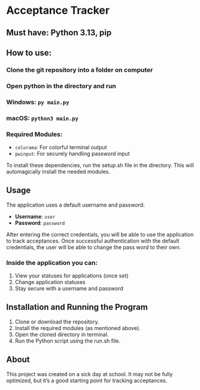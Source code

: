 # Acceptance Tracker
## Must have: Python 3.13, pip

## How to use:
### Clone the git repository into a folder on computer
### Open python in the directory and run 
### Windows: `py main.py`
### macOS: `python3 main.py`


### Required Modules:
  
- `colorama`: For colorful terminal output
- `pwinput`: For securely handling password input

To install these dependencies, run the setup.sh file in the directory.
This will automagically install the needed modules.



## Usage

The application uses a default username and password:

- **Username**: `user`
- **Password**: `password`

After entering the correct credentials, you will be able to use the application to track acceptances.
Once successful authentication with the default credentials, the user will be able to change the pass word to their own.

### Inside the application you can:
1. View your statuses for applications (once set)
2. Change application statuses
3. Stay secure with a username and password

## Installation and Running the Program

1. Clone or download the repository.
2. Install the required modules (as mentioned above).
3. Open the cloned directory in terminal.
4. Run the Python script using the run.sh file.






## About

This project was created on a sick day at school. It may not be fully optimized, but it’s a good starting point for tracking acceptances.
